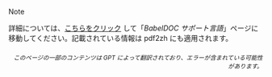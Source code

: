 > [!NOTE]
> 詳細については、[こちらをクリック](https://funstory-ai.github.io/BabelDOC/supported_languages/) して「*BabelDOC サポート言語*」ページに移動してください。記載されている情報は pdf2zh にも適用されます。

<div align="right"> 
<h6><small>このページの一部のコンテンツは GPT によって翻訳されており、エラーが含まれている可能性があります。</small></h6>